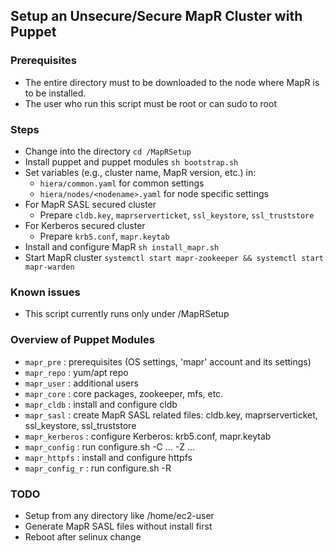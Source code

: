 ## Setup an Unsecure/Secure MapR Cluster with Puppet

### Prerequisites

- The entire directory must to be downloaded to the node where MapR is to be installed. 
- The user who run this script must be root or can sudo to root

### Steps

- Change into the directory
  `cd /MapRSetup`
- Install puppet and puppet modules
  `sh bootstrap.sh`
- Set variables (e.g., cluster name, MapR version, etc.) in:
	- `hiera/common.yaml` for common settings
	- `hiera/nodes/<nodename>.yaml` for node specific settings
- For MapR SASL secured cluster
  - Prepare `cldb.key`, `maprserverticket`, `ssl_keystore`, `ssl_truststore`
- For Kerberos secured cluster
  - Prepare `krb5.conf`, `mapr.keytab`
- Install and configure MapR
  `sh install_mapr.sh`
- Start MapR cluster
  `systemctl start mapr-zookeeper && systemctl start mapr-warden`

### Known issues
- This script currently runs only under /MapRSetup

### Overview of Puppet Modules
- `mapr_pre`      : prerequisites (OS settings, 'mapr' account and its settings)
- `mapr_repo`     : yum/apt repo
- `mapr_user`     : additional users
- `mapr_core`     : core packages, zookeeper, mfs, etc.
- `mapr_cldb`     : install and configure cldb
- `mapr_sasl`     : create MapR SASL related files: cldb.key, maprserverticket, ssl_keystore, ssl_truststore
- `mapr_kerberos` : configure Kerberos: krb5.conf, mapr.keytab 
- `mapr_config`   : run configure.sh -C ... -Z ...
- `mapr_httpfs`   : install and configure httpfs
- `mapr_config_r` : run configure.sh -R

### TODO
- Setup from any directory like /home/ec2-user
- Generate MapR SASL files without install first
- Reboot after selinux change

